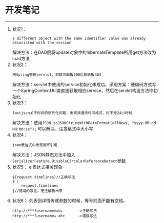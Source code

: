 # 开发笔记
---
1. 状况1：
    ```
    a different object with the same identifier value was already associated with the session
    ```
    解决方法：在DAO层将update对象中的hibernateTemplate所用get方法改为load方法
2. 状况2：
    ```
    用Spring管理servlet，前端页面报500后刷新报404
    ```
    解决方法：servlet中使用的service初始化未成功，采用方案：硬编码方式写一个SpringContextUtil类直接获取相应service，然后在servlet构造方法中初始化
3. 状况3：
    ```
    fastjson关于时间的序列化问题，出现非通用时间格式、时不是24小时制
    ```
    解决方法：使用```JSON.toJSONStringWithDateFormat(allNews, "yyyy-MM-dd HH:mm:ss");```
    可以解决，注意格式中大小写
4. 状况4：
    ```
    json表达式中出现循环引用
    ```
    解决方法：JSON静态方法中加入```SerializerFeature.DisableCircularReferenceDetect```参数
5. 状况5：
    el表达式相关现象
    ```
    ${request.timelines}//正确写法
    $ { 
        request.timelines
    }//错误的写法，无法解析出来
    ```
6. 状况6：
    列表到详情传递参数的时候，等号前面不能有空格。
    ```
    http://***?username=abc       ->正确写法
    http://***?username= abc      ->错误写法
    ```